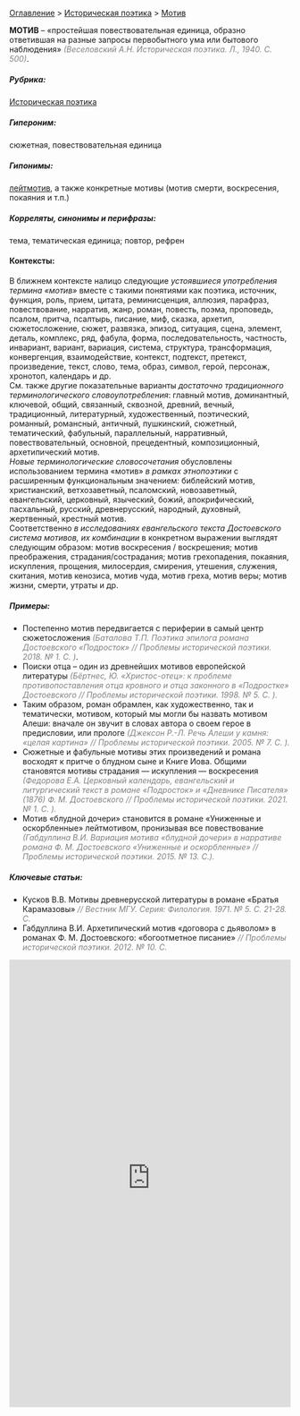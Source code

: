 <style>
st { color: Gray;
  font-style: italic;}
</style>

[Оглавление](https://thesaurus-dostoevsky.github.io/Thesaurus/) > [Историческая поэтика](histpoe.md) > [Мотив](мотив.md) 

**МОТИВ** – «простейшая повествовательная единица, образно ответившая на разные запросы первобытного ума или бытового наблюдения» <st>(Веселовский А.Н. Историческая поэтика. Л., 1940. С. 500)</st>.

##### Рубрика:
[Историческая поэтика](histpoe.md)
##### Гипероним:
сюжетная, повествовательная единица
##### Гипонимы:
[лейтмотив](лейтмотив.md), а также конкретные мотивы (мотив смерти,  воскресения, покаяния и т.п.)
##### Корреляты, синонимы и перифразы:
тема, тематическая единица; повтор, рефрен
#### Контексты:  
В ближнем контексте налицо следующие *устоявшиеся употребления термина «мотив»* вместе с  такими понятиями как поэтика, источник, функция, роль, прием, цитата, реминисценция, аллюзия, парафраз, повествование, нарратив, жанр, роман, повесть, поэма, проповедь, псалом, притча, псалтырь, писание, миф, сказка, архетип, сюжетосложение, сюжет, развязка, эпизод, ситуация, сцена, элемент, деталь, комплекс, ряд,  фабула, форма, последовательность, частность, инвариант, вариант, вариация,  система,  структура, трансформация, конвергенция, взаимодействие, контекст, подтекст, претекст, произведение,  текст, слово, тема,  образ, символ, герой, персонаж, хронотоп,  календарь и др.  
См. также другие показательные варианты *достаточно традиционного терминологического словоупотребления*: главный мотив, доминантный, ключевой, общий, связанный, сквозной, древний, вечный, традиционный, литературный, художественный, поэтический, романный, романсный, античный, пушкинский, сюжетный, тематический, фабульный, параллельный, нарративный, повествовательный, основной, прецедентный, композиционный, архетипический мотив.  
*Новые терминологические словосочетания* обусловлены использованием термина «мотив» *в рамках этнопоэтики* с расширенным функциональным значением:  библейский мотив, христианский, ветхозаветный, псаломский, новозаветный, евангельский, церковный, языческий, божий, апокрифический, пасхальный, русский,  древнерусский, народный, духовный, жертвенный, крестный мотив.  
Соответственно *в исследованиях евангельского текста Достоевского система мотивов, их комбинации* в конкретном выражении выглядят следующим образом:  мотив воскресения / воскрешения; мотив преображения, страдания/сострадания; мотив грехопадения, покаяния, искупления, прощения,  милосердия, смирения,  утешения, служения, скитания, мотив кенозиса, мотив чуда,  мотив  греха, мотив веры; мотив жизни, смерти,  утраты и др.
##### Примеры:
* Постепенно мотив передвигается с периферии в самый центр 
сюжетосложения <st>(Баталова Т.П. Поэтика эпилога романа Достоевского «Подросток» // Проблемы исторической поэтики. 2018. № 1. С.  )</st>.
* Поиски отца – один из древнейших мотивов европейской литературы <st>(Бёртнес, Ю. «Христос-отец»: к проблеме противопоставления отца кровного и отца законного в «Подростке» Достоевского  // Проблемы исторической поэтики. 1998. № 5. С. ).</st>
* Таким образом, роман обрамлен, как художественно, так и тематически,
мотивом, который мы могли бы назвать мотивом Алеши: вначале он звучит в  словах автора о своем герое в предисловии, или прологе <st>(Джексон Р.-Л. Речь Алеши у камня: «целая картина» // Проблемы исторической поэтики. 2005. № 7. С. ).<st>
* Сюжетные и фабульные мотивы этих произведений и романа восходят 
к притче о блудном сыне и Книге Иова. Общими становятся мотивы страдания — искупления — воскресения <st>(Федорова Е.А. Церковный календарь, евангельский и литургический текст в романе «Подросток» и «Дневнике Писателя» (1876) Ф. М. Достоевского // Проблемы исторической поэтики. 2021. № 1. С. ).</st>
* Мотив «блудной дочери» становится в романе «Униженные и 
оскорбленные» лейтмотивом, пронизывая все повествование <st>(Габдуллина В.И. Вариация мотива «блудной дочери» в нарративе романа Ф. М. Достоевского «Униженные и оскорбленные» // Проблемы исторической поэтики. 2015. № 13. С.).</st>
##### Ключевые статьи:
* Кусков В.В. Мотивы древнерусской литературы в романе «Братья
Карамазовы» <st>// Вестник МГУ. Серия: Филология. 1971. № 5. С. 21-28.  С.</st>   
* Габдуллина В.И. Архетипический мотив «договора с дьяволом» в романах Ф. М. Достоевского: «богоотметное писание» <st>// Проблемы исторической поэтики. 2012. № 10. С.</st>


<iframe src="https://thesaurus-dostoevsky.github.io/nk/мотив.html" style="border:0px;width:100%;height:800px" allowfullscreen="true" webkitallowfullscreen="true" mozallowfullscreen="true">

